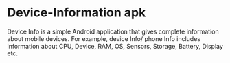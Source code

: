 # Device-Information apk
Device Info is a simple Android application that gives complete information about mobile devices. 
For example, device Info/ phone Info includes information about
CPU, Device, RAM, OS, Sensors, Storage, Battery, Display etc.